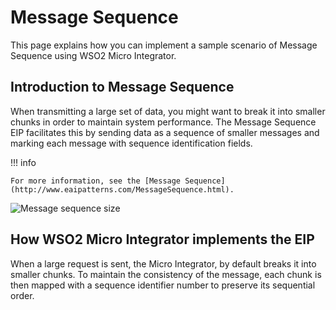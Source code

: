 # Message Sequence

This page explains how you can implement a sample scenario of Message Sequence using WSO2 Micro Integrator.

## Introduction to Message Sequence

When transmitting a large set of data, you might want to break it into smaller chunks in order to maintain system performance. The Message Sequence EIP facilitates this by sending data as a sequence of smaller messages and marking each message with sequence identification fields. 

!!! info

    For more information, see the [Message Sequence](http://www.eaipatterns.com/MessageSequence.html).

![Message sequence size]({{base_path}}/assets/img/learn/enterprise-integration-patterns/message-construction/message-sequence-size.gif)

## How WSO2 Micro Integrator implements the EIP

When a large request is sent, the Micro Integrator, by default breaks it into smaller chunks. To maintain the consistency of the message, each chunk is then mapped with a sequence identifier number to preserve its sequential order.

